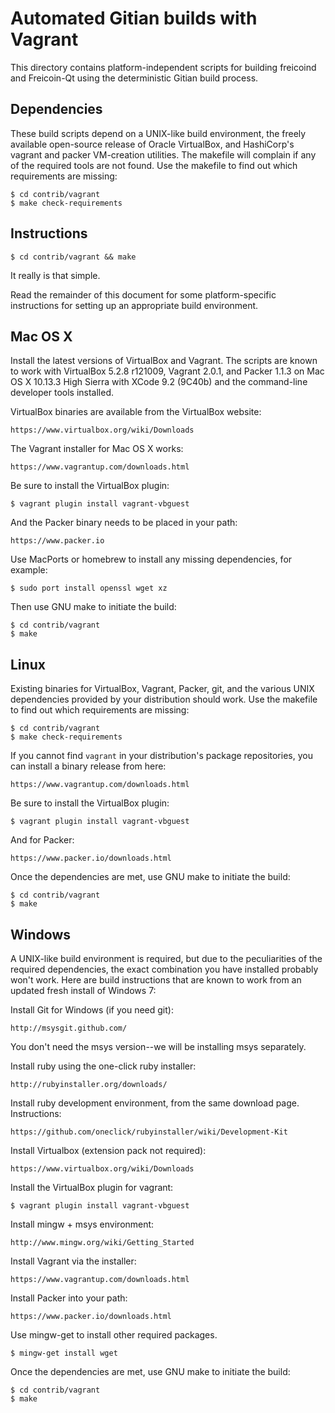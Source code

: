 Automated Gitian builds with Vagrant
====================================

This directory contains platform-independent scripts for building
freicoind and Freicoin-Qt using the deterministic Gitian build process.

Dependencies
------------

These build scripts depend on a UNIX-like build environment, the
freely available open-source release of Oracle VirtualBox, and
HashiCorp's vagrant and packer VM-creation utilities. The makefile
will complain if any of the required tools are not found. Use the
makefile to find out which requirements are missing:

    $ cd contrib/vagrant
    $ make check-requirements

Instructions
------------

    $ cd contrib/vagrant && make

It really is that simple.

Read the remainder of this document for some platform-specific instructions
for setting up an appropriate build environment.

Mac OS X
--------

Install the latest versions of VirtualBox and Vagrant. The scripts are
known to work with VirtualBox 5.2.8 r121009, Vagrant 2.0.1, and Packer
1.1.3 on Mac OS X 10.13.3 High Sierra with XCode 9.2 (9C40b) and the
command-line developer tools installed.

VirtualBox binaries are available from the VirtualBox website:

    https://www.virtualbox.org/wiki/Downloads

The Vagrant installer for Mac OS X works:

    https://www.vagrantup.com/downloads.html

Be sure to install the VirtualBox plugin:

    $ vagrant plugin install vagrant-vbguest

And the Packer binary needs to be placed in your path:

    https://www.packer.io

Use MacPorts or homebrew to install any missing dependencies, for example:

    $ sudo port install openssl wget xz

Then use GNU make to initiate the build:

    $ cd contrib/vagrant
    $ make

Linux
-----

Existing binaries for VirtualBox, Vagrant, Packer, git, and the
various UNIX dependencies provided by your distribution should
work. Use the makefile to find out which requirements are missing:

    $ cd contrib/vagrant
    $ make check-requirements

If you cannot find `vagrant` in your distribution's package
repositories, you can install a binary release from here:

    https://www.vagrantup.com/downloads.html

Be sure to install the VirtualBox plugin:

    $ vagrant plugin install vagrant-vbguest

And for Packer:

    https://www.packer.io/downloads.html

Once the dependencies are met, use GNU make to initiate the build:

    $ cd contrib/vagrant
    $ make

Windows
-------

A UNIX-like build environment is required, but due to the peculiarities of the
required dependencies, the exact combination you have installed probably won't
work. Here are build instructions that are known to work from an updated fresh
install of Windows 7:

Install Git for Windows (if you need git):

    http://msysgit.github.com/

You don't need the msys version--we will be installing msys separately.

Install ruby using the one-click ruby installer:

    http://rubyinstaller.org/downloads/

Install ruby development environment, from the same download page.
Instructions:

    https://github.com/oneclick/rubyinstaller/wiki/Development-Kit

Install Virtualbox (extension pack not required):

    https://www.virtualbox.org/wiki/Downloads

Install the VirtualBox plugin for vagrant:

    $ vagrant plugin install vagrant-vbguest

Install mingw + msys environment:

    http://www.mingw.org/wiki/Getting_Started

Install Vagrant via the installer:

    https://www.vagrantup.com/downloads.html

Install Packer into your path:

    https://www.packer.io/downloads.html

Use mingw-get to install other required packages.

    $ mingw-get install wget

Once the dependencies are met, use GNU make to initiate the build:

    $ cd contrib/vagrant
    $ make
